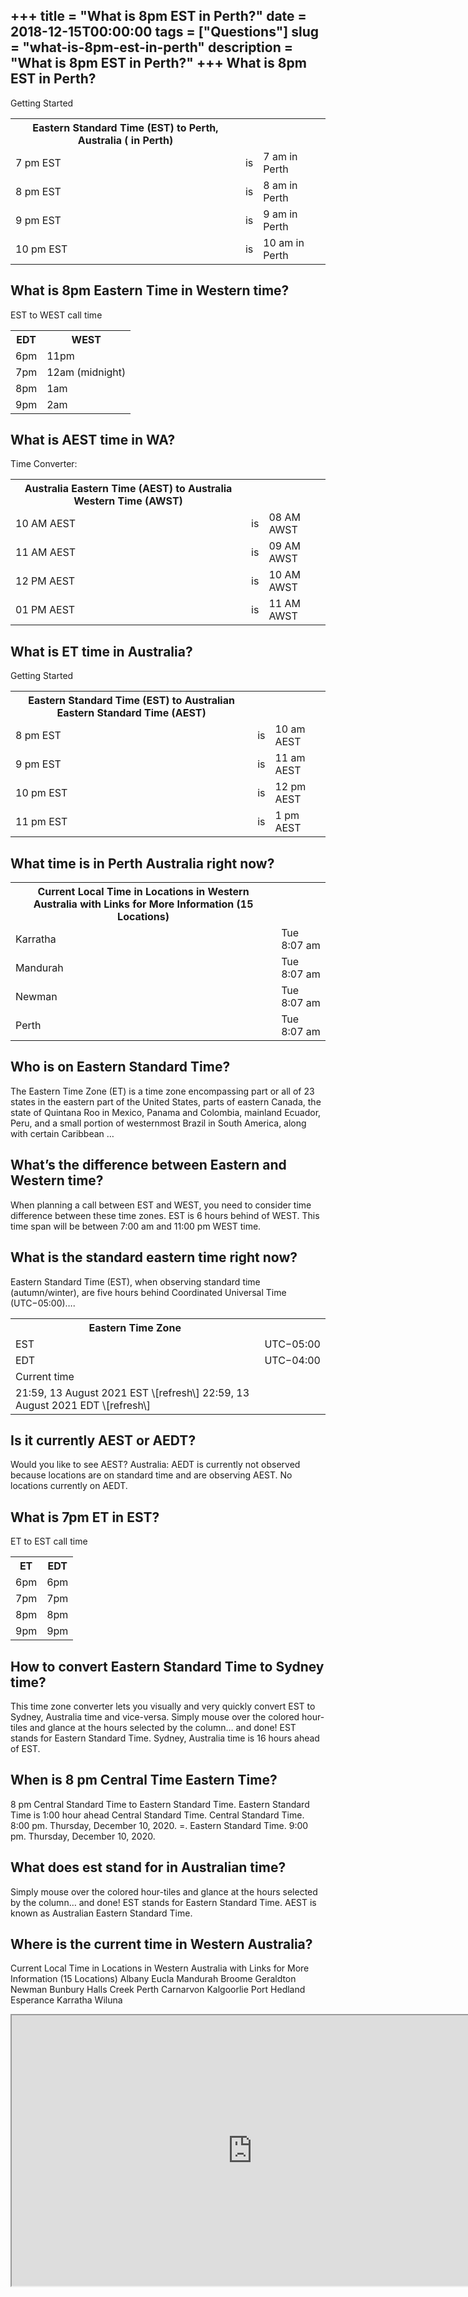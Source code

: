 +++
title = "What is 8pm EST in Perth?"
date = 2018-12-15T00:00:00
tags = ["Questions"]
slug = "what-is-8pm-est-in-perth"
description = "What is 8pm EST in Perth?"
+++
What is 8pm EST in Perth?
-------------------------

Getting Started

<table><tr><th>Eastern Standard Time (EST) to Perth, Australia ( in Perth)</th></tr><tr><td>7 pm EST</td><td>is</td><td>7 am in Perth</td></tr><tr><td>8 pm EST</td><td>is</td><td>8 am in Perth</td></tr><tr><td>9 pm EST</td><td>is</td><td>9 am in Perth</td></tr><tr><td>10 pm EST</td><td>is</td><td>10 am in Perth</td></tr></table>

What is 8pm Eastern Time in Western time?
-----------------------------------------

EST to WEST call time

<table><tr><th>EDT</th><th>WEST</th></tr><tr><td>6pm</td><td>11pm</td></tr><tr><td>7pm</td><td>12am (midnight)</td></tr><tr><td>8pm</td><td>1am</td></tr><tr><td>9pm</td><td>2am</td></tr></table>

What is AEST time in WA?
------------------------

Time Converter:

<table><tr><th>Australia Eastern Time (AEST) to Australia Western Time (AWST)</th></tr><tr><td>10 AM AEST</td><td>is</td><td>08 AM AWST</td></tr><tr><td>11 AM AEST</td><td>is</td><td>09 AM AWST</td></tr><tr><td>12 PM AEST</td><td>is</td><td>10 AM AWST</td></tr><tr><td>01 PM AEST</td><td>is</td><td>11 AM AWST</td></tr></table>

What is ET time in Australia?
-----------------------------

Getting Started

<table><tr><th>Eastern Standard Time (EST) to Australian Eastern Standard Time (AEST)</th></tr><tr><td>8 pm EST</td><td>is</td><td>10 am AEST</td></tr><tr><td>9 pm EST</td><td>is</td><td>11 am AEST</td></tr><tr><td>10 pm EST</td><td>is</td><td>12 pm AEST</td></tr><tr><td>11 pm EST</td><td>is</td><td>1 pm AEST</td></tr></table>

What time is in Perth Australia right now?
------------------------------------------

<table><tr><th>Current Local Time in Locations in Western Australia with Links for More Information (15 Locations)</th></tr><tr><td>Karratha</td><td>Tue 8:07 am</td></tr><tr><td>Mandurah</td><td>Tue 8:07 am</td></tr><tr><td>Newman</td><td>Tue 8:07 am</td></tr><tr><td>Perth</td><td>Tue 8:07 am</td></tr></table>

Who is on Eastern Standard Time?
--------------------------------

The Eastern Time Zone (ET) is a time zone encompassing part or all of 23 states in the eastern part of the United States, parts of eastern Canada, the state of Quintana Roo in Mexico, Panama and Colombia, mainland Ecuador, Peru, and a small portion of westernmost Brazil in South America, along with certain Caribbean …

What’s the difference between Eastern and Western time?
-------------------------------------------------------

When planning a call between EST and WEST, you need to consider time difference between these time zones. EST is 6 hours behind of WEST. This time span will be between 7:00 am and 11:00 pm WEST time.

What is the standard eastern time right now?
--------------------------------------------

Eastern Standard Time (EST), when observing standard time (autumn/winter), are five hours behind Coordinated Universal Time (UTC−05:00)….

<table><tr><th>Eastern Time Zone</th></tr><tr><td>EST</td><td>UTC−05:00</td></tr><tr><td>EDT</td><td>UTC−04:00</td></tr><tr><td>Current time</td></tr><tr><td>21:59, 13 August 2021 EST \[refresh\] 22:59, 13 August 2021 EDT \[refresh\]</td></tr></table>

Is it currently AEST or AEDT?
-----------------------------

Would you like to see AEST? Australia: AEDT is currently not observed because locations are on standard time and are observing AEST. No locations currently on AEDT.

What is 7pm ET in EST?
----------------------

ET to EST call time

<table><tr><th>ET</th><th>EDT</th></tr><tr><td>6pm</td><td>6pm</td></tr><tr><td>7pm</td><td>7pm</td></tr><tr><td>8pm</td><td>8pm</td></tr><tr><td>9pm</td><td>9pm</td></tr></table>

How to convert Eastern Standard Time to Sydney time?
----------------------------------------------------

This time zone converter lets you visually and very quickly convert EST to Sydney, Australia time and vice-versa. Simply mouse over the colored hour-tiles and glance at the hours selected by the column… and done! EST stands for Eastern Standard Time. Sydney, Australia time is 16 hours ahead of EST.

When is 8 pm Central Time Eastern Time?
---------------------------------------

8 pm Central Standard Time to Eastern Standard Time. Eastern Standard Time is 1:00 hour ahead Central Standard Time. Central Standard Time. 8:00 pm. Thursday, December 10, 2020. =. Eastern Standard Time. 9:00 pm. Thursday, December 10, 2020.

What does est stand for in Australian time?
-------------------------------------------

Simply mouse over the colored hour-tiles and glance at the hours selected by the column… and done! EST stands for Eastern Standard Time. AEST is known as Australian Eastern Standard Time.

Where is the current time in Western Australia?
-----------------------------------------------

Current Local Time in Locations in Western Australia with Links for More Information (15 Locations) Albany Eucla Mandurah Broome Geraldton Newman Bunbury Halls Creek Perth Carnarvon Kalgoorlie Port Hedland Esperance Karratha Wiluna

<iframe allow="accelerometer; autoplay; clipboard-write; encrypted-media; gyroscope; picture-in-picture" allowfullscreen="" class="__youtube_prefs__  epyt-is-override  no-lazyload" data-no-lazy="1" data-origheight="433" data-origwidth="770" data-skipgform_ajax_framebjll="" height="433" id="_ytid_64514" loading="lazy" src="https://www.youtube.com/embed/_XcPzJras9M?enablejsapi=1&autoplay=0&cc_load_policy=0&cc_lang_pref=&iv_load_policy=1&loop=0&modestbranding=0&rel=1&fs=1&playsinline=0&autohide=2&theme=dark&color=red&controls=1&" title="YouTube player" width="770"></iframe>